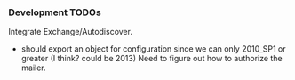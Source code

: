### Development TODOs
Integrate Exchange/Autodiscover.
- should export an object for configuration since we can only 2010_SP1 or greater (I think? could be 2013)
Need to figure out how to authorize the mailer.
